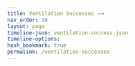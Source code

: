 ```yaml
---
title: Ventilation Successes ⟿  
nav_order: 10
layout: page
timeline-json: ventilation-success.json
timeline-options:
hash_bookmark: true
permalink: /ventilation-successes
---
```


